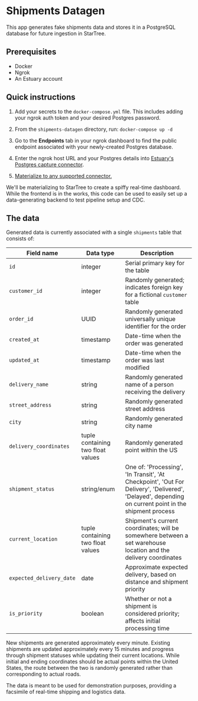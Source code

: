 # Shipments Datagen

This app generates fake shipments data and stores it in a PostgreSQL database for future ingestion in StarTree.

## Prerequisites

* Docker
* Ngrok
* An Estuary account

## Quick instructions

1. Add your secrets to the `docker-compose.yml` file. This includes adding your ngrok auth token and your desired Postgres password.

2. From the `shipments-datagen` directory, run: `docker-compose up -d`

3. Go to the **Endpoints** tab in your ngrok dashboard to find the public endpoint associated with your newly-created Postgres database.

4. Enter the ngrok host URL and your Postgres details into [Estuary's Postgres capture connector](https://docs.estuary.dev/reference/Connectors/capture-connectors/PostgreSQL/).

5. [Materialize to any supported connector.](https://docs.estuary.dev/reference/Connectors/materialization-connectors/)

We'll be materializing to StarTree to create a spiffy real-time dashboard. While the frontend is in the works, this code can be used to easily set up a data-generating backend to test pipeline setup and CDC.

## The data

Generated data is currently associated with a single `shipments` table that consists of:

| Field name | Data type | Description |
| --- | --- | --- |
| `id` | integer | Serial primary key for the table |
| `customer_id` | integer | Randomly generated; indicates foreign key for a fictional `customer` table |
| `order_id` | UUID | Randomly generated universally unique identifier for the order |
| `created_at` | timestamp | Date-time when the order was generated |
| `updated_at` | timestamp | Date-time when the order was last modified |
| `delivery_name` | string | Randomly generated name of a person receiving the delivery |
| `street_address` | string | Randomly generated street address |
| `city` | string | Randomly generated city name |
| `delivery_coordinates` | tuple containing two float values | Randomly generated point within the US |
| `shipment_status` | string/enum | One of: 'Processing', 'In Transit', 'At Checkpoint', 'Out For Delivery', 'Delivered', 'Delayed', depending on current point in the shipment process |
| `current_location` | tuple containing two float values | Shipment's current coordinates; will be somewhere between a set warehouse location and the delivery coordinates |
| `expected_delivery_date` | date | Approximate expected delivery, based on distance and shipment priority |
| `is_priority` | boolean | Whether or not a shipment is considered priority; affects initial processing time |

New shipments are generated approximately every minute. Existing shipments are updated approximately every 15 minutes and progress through shipment statuses while updating their current locations. While initial and ending coordinates should be actual points within the United States, the route between the two is randomly generated rather than corresponding to actual roads.

The data is meant to be used for demonstration purposes, providing a facsimile of real-time shipping and logistics data.
